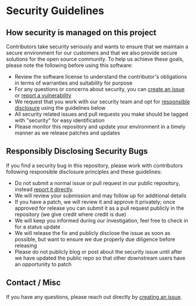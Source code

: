 # Security Guidelines

## How security is managed on this project

Contributors take security seriously and wants to ensure that we maintain a secure environment for our customers and that we also provide secure solutions for the open source community. To help us achieve these goals, please note the following before using this software:

- Review the software license to understand the contributor's obligations in terms of warranties and suitability for purpose
- For any questions or concerns about security, you can [create an issue](https://github.com/wwmoraes/kubegraph/issues/new/choose) or [report a vulnerability](https://github.com/wwmoraes/kubegraph/security/advisories/new)
- We request that you work with our security team and opt for [responsible disclosure](https://corporate.walmart.com/article/responsible-disclosure-policy) using the guidelines below
- All security related issues and pull requests you make should be tagged with "security" for easy identification
- Please monitor this repository and update your environment in a timely manner as we release patches and updates

## Responsibly Disclosing Security Bugs

If you find a security bug in this repository, please work with contributors following responsible disclosure principles and these guidelines:

- Do not submit a normal issue or pull request in our public repository, instead [report it directly](https://github.com/wwmoraes/kubegraph/security/advisories/new).
- We will review your submission and may follow up for additional details
- If you have a patch, we will review it and approve it privately; once approved for release you can submit it as a pull request publicly in the repository (we give credit where credit is due)
- We will keep you informed during our investigation, feel free to check in for a status update
- We will release the fix and publicly disclose the issue as soon as possible, but want  to ensure we due properly due diligence before releasing
- Please do not publicly blog or post about the security issue until after we have updated the public repo so that other downstream users have an opportunity to patch

## Contact / Misc

If you have any questions, please reach out directly by [creating an issue](https://github.com/wwmoraes/kubegraph/issues/new/choose).

